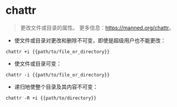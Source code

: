 # chattr

> 更改文件或目录的属性。
> 更多信息：<https://manned.org/chattr>。

- 使文件或目录对更改和删除不可变，即使是超级用户也不能更改：

`chattr +i {{path/to/file_or_directory}}`

- 使文件或目录可变：

`chattr -i {{path/to/file_or_directory}}`

- 递归地使整个目录及其内容不可变：

`chattr -R +i {{path/to/directory}}`